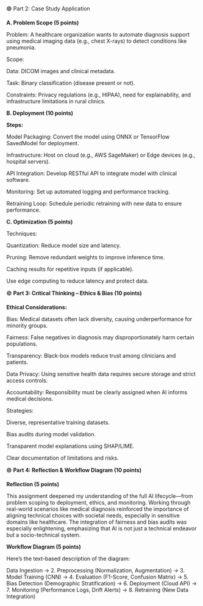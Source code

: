 🟣 Part 2: Case Study Application

**A. Problem Scope (5 points)**

Problem: A healthcare organization wants to automate diagnosis support using medical imaging data (e.g., chest X-rays) to detect conditions like pneumonia.

Scope:

Data: DICOM images and clinical metadata.

Task: Binary classification (disease present or not).

Constraints: Privacy regulations (e.g., HIPAA), need for explainability, and infrastructure limitations in rural clinics.

**B. Deployment (10 points)**

**Steps:**

Model Packaging: Convert the model using ONNX or TensorFlow SavedModel for deployment.

Infrastructure: Host on cloud (e.g., AWS SageMaker) or Edge devices (e.g., hospital servers).

API Integration: Develop RESTful API to integrate model with clinical software.

Monitoring: Set up automated logging and performance tracking.

Retraining Loop: Schedule periodic retraining with new data to ensure performance.

**C. Optimization (5 points)**

Techniques:

Quantization: Reduce model size and latency.

Pruning: Remove redundant weights to improve inference time.

Caching results for repetitive inputs (if applicable).

Use edge computing to reduce latency and protect data.

🟣 **Part 3: Critical Thinking – Ethics & Bias (10 points)**

**Ethical Considerations:**

Bias: Medical datasets often lack diversity, causing underperformance for minority groups.

Fairness: False negatives in diagnosis may disproportionately harm certain populations.

Transparency: Black-box models reduce trust among clinicians and patients.

Data Privacy: Using sensitive health data requires secure storage and strict access controls.

Accountability: Responsibility must be clearly assigned when AI informs medical decisions.

Strategies:

Diverse, representative training datasets.

Bias audits during model validation.

Transparent model explanations using SHAP/LIME.

Clear documentation of limitations and risks.

🟣 **Part 4: Reflection & Workflow Diagram (10 points)**

**Reflection (5 points)**

This assignment deepened my understanding of the full AI lifecycle—from problem scoping to deployment, ethics,
and monitoring. Working through real-world scenarios like medical diagnosis reinforced the importance of aligning
technical choices with societal needs, especially in sensitive domains like healthcare. The integration of 
fairness and bias audits was especially enlightening, emphasizing that AI is not just a technical 
endeavor but a socio-technical system.

**Workflow Diagram (5 points)**

Here’s the text-based description of the diagram:

Data Ingestion → 2. Preprocessing (Normalization, Augmentation) → 3. Model Training (CNN) → 
4. Evaluation (F1-Score, Confusion Matrix) → 5. Bias Detection (Demographic Stratification) → 
6. Deployment (Cloud API) → 7. Monitoring (Performance Logs, Drift Alerts) → 
8. Retraining (New Data Integration)
